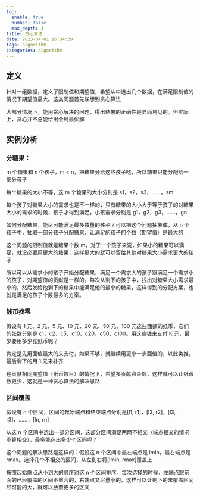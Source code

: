 ```yaml
---
toc:
  enable: true
  number: false
  max_depth: 3
title: 贪心算法
date: 2023-04-01 16:34:39
tags: algorithm
categories: algorithm
---
```


## 定义

针对一组数据，定义了限制值和期望值，希望从中选出几个数据，在满足限制值的情况下期望值最大。这类问题首先联想到贪心算法

大部分情况下，能用贪心解决的问题，得出结果的正确性是显而易见的。但实际上，贪心并不总能给出全局最优解

## 实例分析

### 分糖果：

m 个糖果和 n 个孩子，m < n，把糖果分给这些孩子吃，所以糖果只能分配给一部分孩子

每个糖果的大小不等，这 m 个糖果的大小分别是 s1，s2，s3，……，sm

每个孩子对糖果大小的需求也是不一样的，只有糖果的大小大于等于孩子的对糖果大小的需求的时候，孩子才得到满足，小孩需求分别是 g1，g2，g3，……，gn

如何分配糖果，能尽可能满足最多数量的孩子？可以把这个问题抽象成，从 n 个孩子中，抽取一部分孩子分配糖果，让满足的孩子的个数（期望值）是最大的

这个问题的限制值就是糖果个数 m，对于一个孩子来说，如果小的糖果可以满足，就没必要用更大的糖果，这样更大的就可以留给其他对糖果大小需求更大的孩子

所以可以从需求小的孩子开始分配糖果，满足一个需求大的孩子跟满足一个需求小的孩子，对期望值的贡献是一样的。每次从剩下的孩子中，找出对糖果大小需求最小的，然后发给他剩下的糖果中能满足他的最小的糖果，这样得到的分配方案，也就是满足的孩子个数最多的方案。

### 钱币找零

假设有 1 元、2 元、5 元、10 元、20 元、50 元、100 元这些面额的纸币，它们的张数分别是 c1、c2、c5、c10、c20、c50、c100。用这些钱来支付 K 元，最少要用多少张纸币呢？

肯定是先用面值最大的来支付，如果不够，就继续用更小一点面值的，以此类推，最后剩下的用 1 元来补齐

在贡献相同期望值（纸币数目）的情况下，希望多贡献点金额，这样就可以让纸币数更少，这就是一种贪心算法的解决思路

### 区间覆盖

假设有 n 个区间，区间的起始端点和结束端点分别是[l1, r1]，[l2, r2]，[l3, r3]，……，[ln, rn]

从这 n 个区间中选出一部分区间，这部分区间满足两两不相交（端点相交的情况不算相交），最多能选出多少个区间呢？     

这个问题的解决思路是这样的：假设这 n 个区间中最左端点是 lmin，最右端点是 rmax。选择几个不相交的区间，从左到右将[lmin, rmax]覆盖上

按照起始端点从小到大的顺序对这 n 个区间排序。每次选择的时候，左端点跟前面的已经覆盖的区间不重合的，右端点又尽量小的，这样可以让剩下的未覆盖区间尽可能的大，就可以放置更多的区间